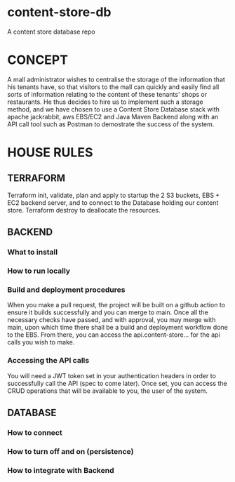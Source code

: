 # content-store-db
A content store database repo

# CONCEPT
A mall administrator wishes to centralise the storage of the information that his tenants have, so that visitors to the mall can quickly and easily find all sorts of information relating to the content of these tenants' shops or restaurants. He thus decides to hire us to implement such a storage method, and we have chosen to use a Content Store Database stack with apache jackrabbit, aws EBS/EC2 and Java Maven Backend along with an API call tool such as Postman to demostrate the success of the system.

# HOUSE RULES
## TERRAFORM
Terraform init, validate, plan and apply to startup the 2 S3 buckets, EBS + EC2 backend server, and to connect to the Database holding our content store. Terraform destroy to deallocate the resources.

## BACKEND
### What to install

### How to run locally

### Build and deployment procedures
When you make a pull request, the project will be built on a github action to ensure it builds successfully and you can merge to main. Once all the necessary checks have passed, and with approval, you may merge with main, upon which time there shall be a build and deployment workflow done to the EBS. From there, you can access the api.content-store... for the api calls you wish to make.

### Accessing the API calls
You will need a JWT token set in your authentication headers in order to successfully call the API (spec to come later). Once set, you can access the CRUD operations that will be available to you, the user of the system.

## DATABASE
### How to connect

### How to turn off and on (persistence)

### How to integrate with Backend
